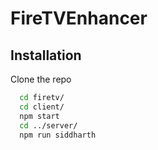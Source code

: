 
# FireTVEnhancer

## Installation

Clone the repo

```bash
  cd firetv/
  cd client/
  npm start
  cd ../server/
  npm run siddharth
```
    
